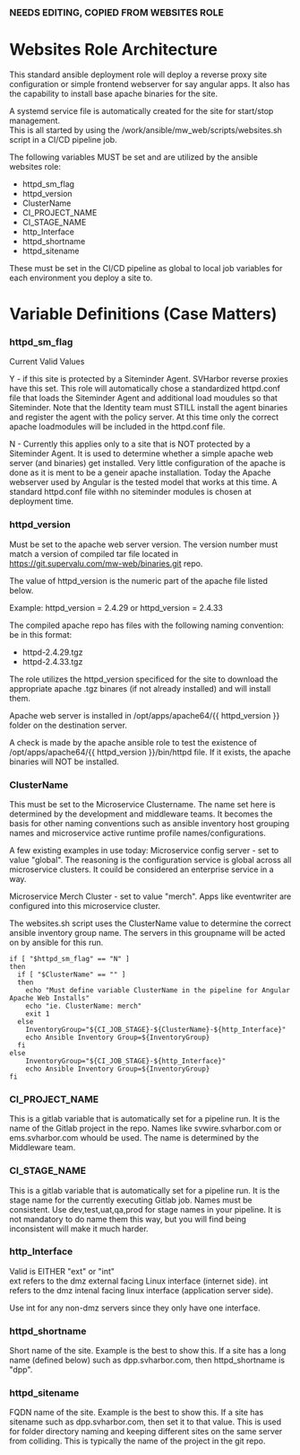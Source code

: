 
### NEEDS EDITING, COPIED FROM WEBSITES ROLE  


# Websites Role Architecture

This standard ansible deployment role will deploy a reverse proxy site configuration or simple frontend webserver for say angular apps. It also has the capability to install base apache binaries for the site.

A systemd service file is automatically created for the site for start/stop management.  
This is all started by using the /work/ansible/mw_web/scripts/websites.sh script in a CI/CD pipeline job.

The following variables MUST be set and are utilized by the ansible websites role:  
  - httpd_sm_flag
  - httpd_version
  - ClusterName
  - CI_PROJECT_NAME
  - CI_STAGE_NAME
  - http_Interface
  - httpd_shortname
  - httpd_sitename

These must be set in the CI/CD pipeline as global to local job variables for each environment you deploy a site to.  

# Variable Definitions (Case Matters)

### httpd_sm_flag  
Current Valid Values  

Y - if this site is protected by a Siteminder Agent. SVHarbor reverse proxies have this  set. This role will automatically chose a standardized httpd.conf file that loads the Siteminder Agent and additional load moudules so that Siteminder. Note that the Identity team must STILL install the agent binaries and register the agent with the policy server. At this time only the correct apache loadmodules will be included in the httpd.conf file.

N - Currently this applies only to a site that is NOT protected by a Siteminder Agent. It is used to determine whether a simple apache web server (and binaries) get installed. Very little configuration of the apache is done as it is ment to be a geneir apache installation. Today the Apache webserver used by Angular is the tested model that works at this time. A standard httpd.conf file withh no siteminder modules is chosen at deployment time.

### httpd_version
Must be set to the apache web server version. The version number must match a version of compiled tar file located in https://git.supervalu.com/mw-web/binaries.git repo.

The value of httpd_version is the numeric part of the apache file listed below.

Example: httpd_version = 2.4.29 or httpd_version = 2.4.33

The compiled apache repo has files with the following naming convention:
be in this format:
  - httpd-2.4.29.tgz
  - httpd-2.4.33.tgz

The role utilizes the httpd_version specificed for the site to download the appropriate apache .tgz binares (if not already installed) and will install them.

Apache web server is installed in /opt/apps/apache64/{{ httpd_version }} folder on the destination server.

A check is made by the apache ansible role to test the existence of /opt/apps/apache64/{{ httpd_version }}/bin/httpd file. If it exists, the apache binaries will NOT be installed.

### ClusterName
This must be set to the Microservice Clustername. The name set here is determined by the development and middleware teams. It becomes the basis for other naming conventions such as ansible inventory host grouping names and microservice active runtime profile names/configurations.

A few existing examples in use today:
Microservice config server - set to value "global". The reasoning is the configuration service is global across all microservice clusters. It couild be considered an enterprise service in a way.

Microservice Merch Cluster - set to value "merch". Apps like eventwriter are configured into this microservice cluster.

The websites.sh script uses the ClusterName value to determine the correct ansible inventory group name. The servers in this groupname will be acted on by ansible for this run.

```
if [ "$httpd_sm_flag" == "N" ]
then
  if [ "$ClusterName" == "" ]
  then
    echo "Must define variable ClusterName in the pipeline for Angular Apache Web Installs"
    echo "ie. ClusterName: merch"
    exit 1
  else
    InventoryGroup="${CI_JOB_STAGE}-${ClusterName}-${http_Interface}"
    echo Ansible Inventory Group=${InventoryGroup}
  fi
else
    InventoryGroup="${CI_JOB_STAGE}-${http_Interface}"
    echo Ansible Inventory Group=${InventoryGroup}
fi
```

### CI_PROJECT_NAME
This is a gitlab variable that is automatically set for a pipeline run. It is the name of the Gitlab project in the repo. Names like svwire.svharbor.com or ems.svharbor.com whould be used. The name is determined by the Middleware team.  

### CI_STAGE_NAME
This is a gitlab variable that is automatically set for a pipeline run. It is the stage name for the currently executing Gitlab job.
Names must be consistent. Use dev,test,uat,qa,prod for stage names in your pipeline. It is not mandatory to do name them this way, but you will find being inconsistent will make it much harder.

### http_Interface
Valid is EITHER "ext" or "int"  
ext refers to the dmz external facing Linux interface (internet side).
int refers to the dmz intenal facing linux interface (application server side).

Use int for any non-dmz servers since they only have  one interface. 

### httpd_shortname
Short name of the site. Example is the best to show this. If a site has a long name (defined below) such as dpp.svharbor.com, then  httpd_shortname is "dpp".

### httpd_sitename
FQDN name of the site. Example is the best to show this. If a site has sitename such as dpp.svharbor.com, then set it to that value. This is used for folder directory naming and keeping different sites on the same server from colliding. This is typically the name of the project in the git repo.
